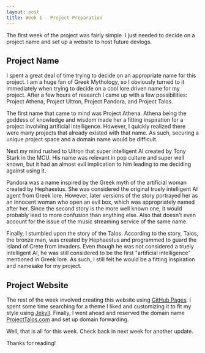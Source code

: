 ```yaml
---
layout: post
title: Week 1 - Project Preparation
---
```


The first week of the project was fairly simple. I just needed to decide on a project name and set up a website to host future devlogs.

## Project Name

I spent a great deal of time trying to decide on an appropriate name for this project. I am a huge fan of Greek Mythology, so I obviously turned to it immediately when trying to decide on a cool lore driven name for my project. After a few hours of research I came up with a few possibilities: Project Athena, Project Ultron, Project Pandora, and Project Talos. 

The first name that came to mind was Project Athena. Athena being the goddess of knowledge and wisdom made her a fitting inspiration for a project involving artificial intelligence. However, I quickly realized there were many projects that already existed with that name. As such, securing a unique project space and a domain name would be difficult.

Next my mind rushed to Ultron that super intelligent AI created by Tony Stark in the MCU. His name was relevant in pop culture and super well known, but it had an almost evil implication to him leading to me deciding against using it. 

Pandora was a name inspired by the Greek myth of the artificial woman created by Hephaestus. She was considered the original truely intelligent AI agent from Greek lore. However, later versions of the story portrayed her as an innocent woman who open an evil box, which was appropriately named after her. Since the second story is the more well known one, it would probably lead to more confusion than anything else. Also that doesn't even account for the issue of the music streaming service of the same name.

Finally, I stumbled upon the story of the Talos. According to the story, Talos, the bronze man, was created by Hephaestus and programmed to guard the island of Crete from invaders. Even though he was not considered a truely intelligent AI, he was still considered to be the first "artificial intelligence" mentioned in Greek lore. As such, I still felt he would be a fitting inspiration and namesake for my project.

## Project Website

The rest of the week involved creating this website using [GitHub Pages](https://pages.github.com/). I spent some time searching for a theme I liked and customizing it to fit my style using [Jekyll](https://jekyllrb.com/). Finally, I went ahead and reserved the domain name [ProjectTalos.com](http://www.projecttalos.com) and set up domain forwarding.


Well, that is all for this week. Check back in next week for another update.

Thanks for reading!
